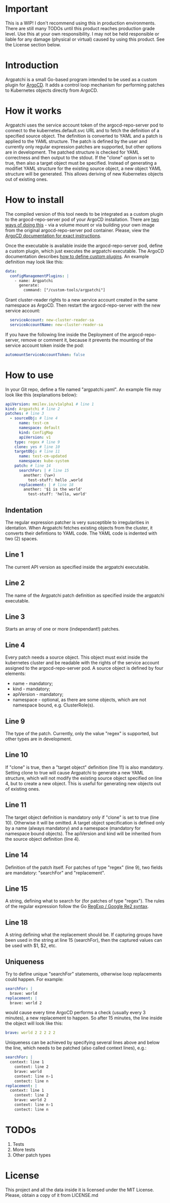 # Important

This is a WIP! I don't recommend using this in production environments. There are still many TODOs until this product reaches production grade level. Use this at your own responsibility. I may not be held responsible or liable for any damage (physical or virtual) caused by using this product. See the License section below.

# Introduction

Argpatchi is a small Go-based program intended to be used as a custom plugin for [ArgoCD](https://argoproj.github.io/argo-cd/). It adds a control loop mechanism for performing patches to Kubernetes objects directly from ArgoCD.

# How it works

Argpatchi uses the service account token of the argocd-repo-server pod to connect to the kubernetes.default.svc URL and to fetch the definition of a specified source object. The definition is converted to YAML and a patch is applied to the YAML structure. The patch is defined by the user and currently only regular expression patches are supported, but other options are in development. The patched structure is checked for YAML correctness and then output to the stdout. If the "clone" option is set to true, then also a target object must be specified. Instead of generating a modifiet YAML structure for the existing source object, a new object YAML structure will be generated. This allows deriving of new Kubernetes objects out of existing ones.

# How to install

The compiled version of this tool needs to be integrated as a custom plugin to the argocd-repo-server pod of your ArgoCD installation. There are [two ways of doing this](https://argoproj.github.io/argo-cd/operator-manual/custom_tools/) - via a volume mount or via building your own image from the original argocd-repo-server pod container. Please, view the [ArgoCD documentation for exact instructions](https://argoproj.github.io/argo-cd/operator-manual/custom_tools/).

Once the executable is available inside the argocd-repo-server pod, define a custom plugin, which just executes the argpatchi executable. The ArgoCD documentation describes [how to define custom plugins](https://argoproj.github.io/argo-cd/user-guide/config-management-plugins/). An example definition may look like this:

```yaml
data:
  configManagementPlugins: |
    - name: Argpatchi
      generate:
        command: ["/custom-tools/argpatchi"]
```

Grant cluster-reader rights to a new service account created in the same namespace as ArgoCD. Then restart the argocd-repo-server with the new service account:

```yaml
  serviceAccount: new-cluster-reader-sa
  serviceAccountName: new-cluster-reader-sa
```

If you have the following line inside the Deployment of the argocd-repo-server, remove or comment it, because it prevents the mounting of the service account token inside the pod:

```yaml
automountServiceAccountToken: false
```

# How to use

In your Git repo, define a file named "argpatchi.yaml". An example file may look like this (explanations below):

```yaml
apiVersion: mmilev.io/v1alpha1 # line 1
kind: Argpatchi # line 2
patches: # line 3
  - sourceObj: # line 4
      name: test-cm
      namespace: default
      kind: ConfigMap
      apiVersion: v1
    type: regex # line 9
    clone: yes # line 10
    targetObj: # line 11
      name: test-cm-updated
      namespace: kube-system
    patch: # line 14
      searchFor: | # line 15
        another: (\w+)
          test-stuff: hello ,world
      replacement: | # line 18
        another: '$1 is the world'
          test-stuff: 'hello, world'
```

## Indentation

The regular expression patcher is very susceptible to irregularities in identation. When Argpatchi fetches existing objects from the cluster, it converts their defintions to YAML code. The YAML code is indented with two (2) spaces.

## Line 1

The current API version as specified inside the argpatchi executable.

## Line 2

The name of the Argpatchi patch definition as specified inside the argpatchi executable.

## Line 3

Starts an array of one or more (independant!) patches. 

## Line 4

Every patch needs a source object. This object must exist inside the kubernetes cluster and be readable with the rights of the service account assigned to the argocd-repo-server pod. A source object is defined by four elements:
- name - mandatory;
- kind - mandatory;
- apiVersion - mandatory;
- namespace - optional, as there are some objects, which are not namespace bound, e.g. ClusterRole(s).

## Line 9

The type of the patch. Currently, only the value "regex" is supported, but other types are in development.

## Line 10

If "clone" is true, then a "target object" definition (line 11) is also mandatory. Setting clone to true will cause Argpatchi to generate a new YAML structure, which will not modify the existing source object specified on line 4, but to create a new object. This is useful for generating new objects out of existing ones.

## Line 11

The target object definition is mandatory only if "clone" is set to true (line 10). Otherwise it will be omitted. A target object specification is defined only by a name (always mandatory) and a namespace (mandatory for namespace bound objects). The apiVersion and kind will be inherited from the source object definition (line 4).

## Line 14

Definition of the patch itself. For patches of type "regex" (line 9), two fields are mandatory: "searchFor" and "replacement".

## Line 15

A string, defining what to search for (for patches of type "regex"). The rules of the regular expression follow the Go [RegExp / Google Re2 syntax](https://github.com/google/re2/wiki/Syntax).

## Line 18

A string defining what the replacement should be. If capturing groups have been used in the string at line 15 (searchFor), then the captured values can be used with $1, $2, etc.

## Uniqueness

Try to define unique "searchFor" statements, otherwise loop replacements could happen. For example:

```yaml
searchFor: |
  brave: world
replacement: |
  brave: world 2
``` 

would cause every time ArgoCD performs a check (usually every 3 minutes), a new replacement to happen. So after 15 minutes, the line inside the object will look like this:

```yaml
brave: world 2 2 2 2 2
```

Uniqueness can be achieved by specifying several lines above and below the line, which needs to be patched (also called context lines), e.g.:

```yaml
searchFor: |
  context: line 1
    context: line 2
    brave: world
    context: line n-1
    contect: line n
replacement: |
  context: line 1
    context: line 2
    brave: world 2
    context: line n-1
    contect: line n
```

# TODOs

1. Tests
2. More tests
3. Other patch types

# License

This project and all the data inside it is licensed under the MIT License. Please, obtain a copy of it from LICENSE.md


